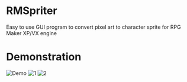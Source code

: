# RMSpriter
Easy to use GUI program to convert pixel art to character sprite for RPG Maker XP/VX engine

# Demonstration

![Demo](https://github.com/iJakub/RMSprite/blob/main/demo/demo.gif)
![1](https://github.com/iJakub/RMSprite/blob/main/demo/1.png)
![2](https://github.com/iJakub/RMSprite/blob/main/demo/2.png)
